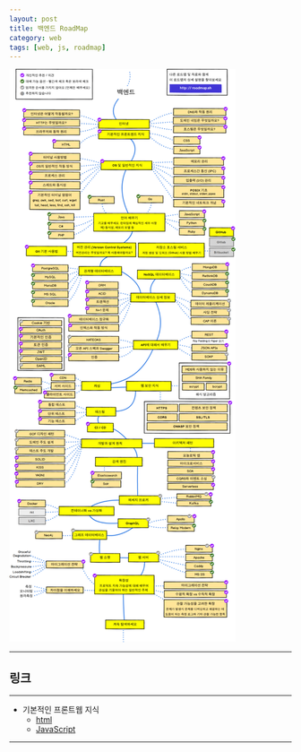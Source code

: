 ```yaml
---
layout: post
title: 백엔드 RoadMap
category: web
tags: [web, js, roadmap]
---
```

<img src = "/assets/img/web/roadmap/01.png">

---
## 링크

---

- 기본적인 프론트웹 지식
    - <a href ="/web/2021/06/28/web-html/">html</a>
    - <a href ="/web/2021/07/02/web-JS/">JavaScript</a>


---